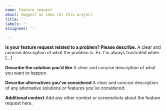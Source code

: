 ```yaml
---
name: Feature request
about: Suggest an idea for this project
title: ''
labels: ''
assignees: ''

---
```


<!-- IMPORTANT: By posting an issue, your username will be PUBLIC to everyone who has access to this repository. If you don't want to expose this to other users, feel free to email us at beta-programm@aleph-alpha.com -->

**Is your feature request related to a problem? Please describe.**
A clear and concise description of what the problem is. Ex. I'm always frustrated when [...]

**Describe the solution you'd like**
A clear and concise description of what you want to happen.

**Describe alternatives you've considered**
A clear and concise description of any alternative solutions or features you've considered.

**Additional context**
Add any other context or screenshots about the feature request here.
